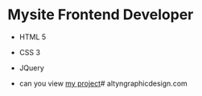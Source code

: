 # Mysite Frontend Developer
- HTML 5
* CSS 3
+ JQuery
  
+ can you view [my project]([https://pages.github.com/](https://gitninja8.github.io/mysite/)https://gitninja8.github.io/mysite/)# altyngraphicdesign.com
